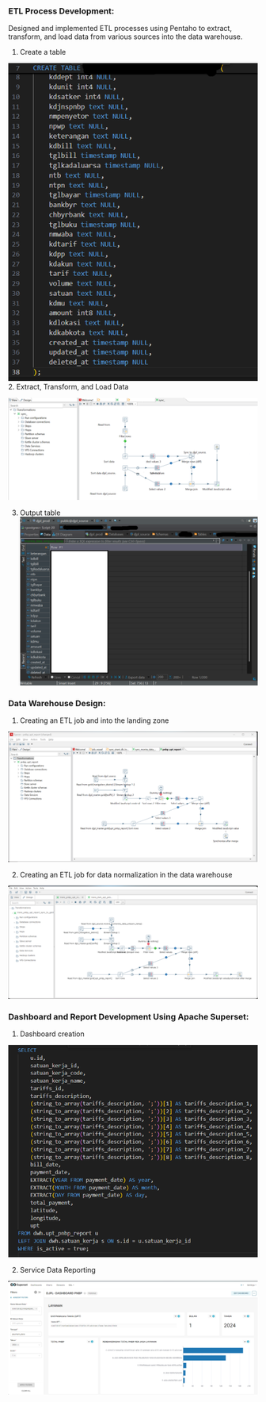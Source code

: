 ### ETL Process Development:  
Designed and implemented ETL processes using Pentaho to extract, transform, and load data from various sources into the data warehouse. 
1. Create a table

![](https://github.com/Haniaghnia/Hani_Portfolio/blob/ad96289256da3a292726ae7ccf3761549d2c0c7b/Data%20Engeenering/Sehati/Project%20documentation/1.%20ETL_source_monira_query_table.png)
2. Extract, Transform, and Load Data

![](https://github.com/Haniaghnia/Hani_Portfolio/blob/ad96289256da3a292726ae7ccf3761549d2c0c7b/Data%20Engeenering/Sehati/Project%20documentation/1.%20ETL_sync_to_source_monira.png) 

3. Output table
![](https://github.com/Haniaghnia/Hani_Portfolio/blob/ad96289256da3a292726ae7ccf3761549d2c0c7b/Data%20Engeenering/Sehati/Project%20documentation/1.%20ETL_source_monira_table_result.png)


### Data Warehouse Design: 
1. Creating an ETL job and into the landing zone

![](https://github.com/Haniaghnia/Hani_Portfolio/blob/81abb36ded4bdef3a0e17dc72c2496a8febc31dc/Data%20Engeenering/Sehati/Project%20documentation/2.%20ETL_Normalisai_monira_Pentaho%20Normalize%20UPT%20PNBP-app%20pentaho.png)

2. Creating an ETL job for data normalization in the data warehouse
   
![](https://github.com/Haniaghnia/Hani_Portfolio/blob/81abb36ded4bdef3a0e17dc72c2496a8febc31dc/Data%20Engeenering/Sehati/Project%20documentation/3.%20ETL_to%20DWH_monira_Pentaho%20UPT%20PNBP.png)

 
### Dashboard and Report Development Using Apache Superset:  
1. Dashboard creation

![](https://github.com/Haniaghnia/Hani_Portfolio/blob/3e3ba5a2160bacc2f01f0dbb3088560fe798093b/Data%20Engeenering/Sehati/Project%20documentation/Dashboard%20Superset-%20query.png)

2. Service Data Reporting
   
![](https://github.com/Haniaghnia/Hani_Portfolio/blob/0f16049e683d1192d506889b7c4f2df2f7a566d0/Data%20Engeenering/Sehati/Project%20documentation/Dashboard%20Superset.png)
